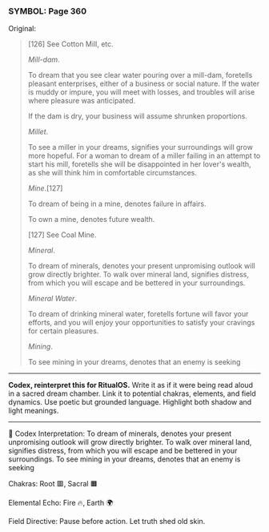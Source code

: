 ### SYMBOL: Page 360

Original:
> [126] See Cotton Mill, etc.
> 
> 
> _Mill-dam_.
> 
> 
> To dream that you see clear water pouring over a mill-dam, foretells
> pleasant enterprises, either of a business or social nature.
> If the water is muddy or impure, you will meet with losses,
> and troubles will arise where pleasure was anticipated.
> 
> 
> If the dam is dry, your business will assume shrunken proportions.
> 
> 
> _Millet_.
> 
> 
> To see a miller in your dreams, signifies your surroundings will grow
> more hopeful. For a woman to dream of a miller failing in an attempt
> to start his mill, foretells she will be disappointed in her lover's wealth,
> as she will think him in comfortable circumstances.
> 
> 
> _Mine_.[127]
> 
> 
> To dream of being in a mine, denotes failure in affairs.
> 
> 
> To own a mine, denotes future wealth.
> 
> 
> 
> [127] See Coal Mine.
> 
> 
> _Mineral_.
> 
> 
> To dream of minerals, denotes your present unpromising outlook will grow
> directly brighter. To walk over mineral land, signifies distress,
> from which you will escape and be bettered in your surroundings.
> 
> 
> _Mineral Water_.
> 
> 
> To dream of drinking mineral water, foretells fortune will favor
> your efforts, and you will enjoy your opportunities to satisfy
> your cravings for certain pleasures.
> 
> 
> _Mining_.
> 
> 
> To see mining in your dreams, denotes that an enemy is seeking

---

**Codex, reinterpret this for RitualOS.**
Write it as if it were being read aloud in a sacred dream chamber.
Link it to potential chakras, elements, and field dynamics.
Use poetic but grounded language.
Highlight both shadow and light meanings.

---

🔁 Codex Interpretation:
To dream of minerals, denotes your present unpromising outlook will grow directly brighter. To walk over mineral land, signifies distress, from which you will escape and be bettered in your surroundings. To see mining in your dreams, denotes that an enemy is seeking

Chakras: Root 🟥, Sacral 🟧

Elemental Echo: Fire 🔥, Earth 🌍

Field Directive: Pause before action. Let truth shed old skin.
